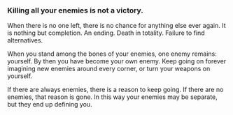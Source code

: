 ### Killing all your enemies is not a victory. 

When there is no one left, there is no chance for anything else ever again. It is nothing but completion. An ending. Death in totality. Failure to find alternatives. 

When you stand among the bones of your enemies, one enemy remains: yourself. By then you have become your own enemy. Keep going on forever imagining new enemies around every corner, or turn your weapons on yourself. 

If there are always enemies, there is a reason to keep going. If there are no enemies, that reason is gone. In this way your enemies may be separate, but they end up defining you.